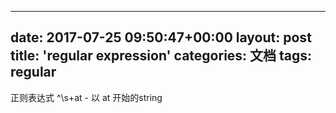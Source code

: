 
---
date: 2017-07-25 09:50:47+00:00
layout: post
title: 'regular expression'
categories: 文档
tags: regular
---
正则表达式 ^\s+at - 以 at 开始的string